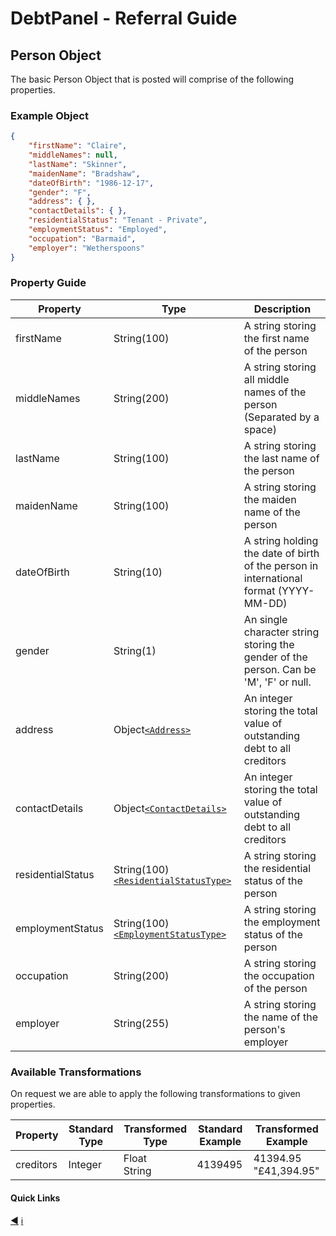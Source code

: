 # DebtPanel - Referral Guide

## Person Object

The basic Person Object that is posted will comprise of the following properties.

### Example Object

```json
{
    "firstName": "Claire",
    "middleNames": null,
    "lastName": "Skinner",
    "maidenName": "Bradshaw",
    "dateOfBirth": "1986-12-17",
    "gender": "F",
    "address": { },
    "contactDetails": { },
    "residentialStatus": "Tenant - Private",
    "employmentStatus": "Employed",
    "occupation": "Barmaid",
    "employer": "Wetherspoons"
}
```

### Property Guide

Property | Type | Description
--- | --- | ---
firstName | String(100) | A string storing the first name of the person
middleNames | String(200) | A string storing all middle names of the person (Separated by a space)
lastName | String(100) | A string storing the last name of the person
maidenName | String(100) | A string storing the maiden name of the person
dateOfBirth | String(10) | A string holding the date of birth of the person in international format (YYYY-MM-DD)
gender | String(1) | An single character string storing the gender of the person. Can be 'M', 'F' or null.
address | Object[`<Address>`](address.md) | An integer storing the total value of outstanding debt to all creditors
contactDetails | Object[`<ContactDetails>`](contact-details.md) | An integer storing the total value of outstanding debt to all creditors
residentialStatus | String(100)[`<ResidentialStatusType>`](../types/residential-status.md) | A string storing the residential status of the person
employmentStatus | String(100)[`<EmploymentStatusType>`](../types/employment-status.md) | A string storing the employment status of the person
occupation | String(200) | A string storing the occupation of the person
employer | String(255) | A string storing the name of the person's employer

### Available Transformations

On request we are able to apply the following transformations to given properties.

Property | Standard Type | Transformed Type | Standard Example | Transformed Example
--- | --- | --- | --- | ---
creditors | Integer | Float<br />String | 4139495 | 41394.95<br />"£41,394.95"


#### Quick Links

[:arrow_backward:](client.md) [:information_source:](../readme.md)